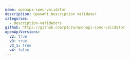 ```yaml
---
name: openapi-spec-validator
description: OpenAPI Description validator
categories:
  - description-validators
github: https://github.com/p1c2u/openapi-spec-validator
openApiVersions:
  v2: true
  v3: true
  v3_1: true
  v4: false
---
```

